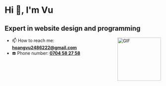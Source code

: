 <h1 align="left">Hi 👋, I'm Vu</h1>
<h2 align="left">Expert in website design and programming</h3>


<img align="right" alt="GIF" height="140px" src="https://media.giphy.com/media/du3J3cXyzhj75IOgvA/giphy.gif" />

- 📫 How to reach me: <a mailto="hoangvu2486222@gmail.com">**hoangvu2486222@gmail.com**</a><br>
- ☎️ Phone number: <a href="christian.tomasino.dev@gmail.com">**0704 58 27 58**</a>



